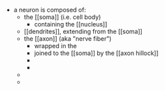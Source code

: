 - a neuron is composed of:
	- the [[soma]] (i.e. cell body)
		- containing the [[nucleus]]
	- [[dendrites]], extending from the [[soma]]
	- the [[axon]] (aka "nerve fiber")
		- wrapped in the
		- joined to the [[soma]] by the [[axon hillock]]
		-
		-
	-
	-